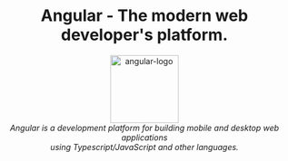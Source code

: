 <h1 align="center">Angular - The modern web developer's platform.</h1>

<p align="center">
  <img src="/Angular/angular.png" alt="angular-logo" width="120px" height="120px"/>
  <br>
  <i>Angular is a development platform for building mobile and desktop web applications
    <br> using Typescript/JavaScript and other languages.</i>
  <br>
</p>
